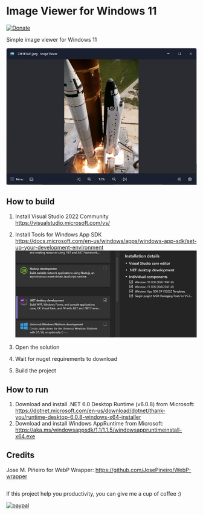 # Image Viewer for Windows 11

[![Donate](https://img.shields.io/badge/Donate-PayPal-green.svg)](https://ko-fi.com/dragonofmercy)

Simple image viewer for Windows 11

![](/documentation/assets/screen1.jpg)

## How to build

1. Install Visual Studio 2022 Community  
https://visualstudio.microsoft.com/vs/

2. Install Tools for Windows App SDK  
https://docs.microsoft.com/en-us/windows/apps/windows-app-sdk/set-up-your-development-environment  
![](/documentation/assets/vs2022_install_req.jpg)

3. Open the solution
4. Wait for nuget requirements to download
5. Build the project

## How to run

1. Download and install .NET 6.0 Desktop Runtime (v6.0.8) from Microsoft:   
https://dotnet.microsoft.com/en-us/download/dotnet/thank-you/runtime-desktop-6.0.8-windows-x64-installer
2. Download and install Windows AppRuntime from Microsoft:   
https://aka.ms/windowsappsdk/1.1/1.1.5/windowsappruntimeinstall-x64.exe

## Credits
Jose M. Piñeiro for WebP Wrapper: https://github.com/JosePineiro/WebP-wrapper

## 

If this project help you productivity, you can give me a cup of coffee :) 

[![paypal](https://www.paypalobjects.com/en_US/i/btn/btn_donateCC_LG.gif)](https://ko-fi.com/dragonofmercy)
